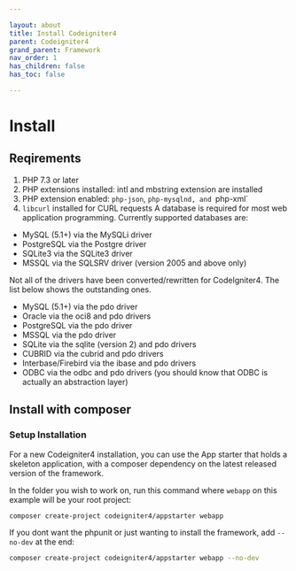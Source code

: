 ```yaml
---

layout: about
title: Install Codeigniter4
parent: Codeigniter4
grand_parent: Framework
nav_order: 1
has_children: false
has_toc: false

---
```


# Install
## Reqirements
1. PHP 7.3 or later
2. PHP extensions installed: intl and mbstring extension are installed
3. PHP extension enabled: `php-json`, `php-mysqlnd, and `php-xml`
4. `libcurl` installed for CURL requests
A database is required for most web application programming. Currently supported databases are:
* MySQL (5.1+) via the MySQLi driver
* PostgreSQL via the Postgre driver
* SQLite3 via the SQLite3 driver
* MSSQL via the SQLSRV driver (version 2005 and above only)

Not all of the drivers have been converted/rewritten for CodeIgniter4. The list below shows the outstanding ones.
* MySQL (5.1+) via the pdo driver
* Oracle via the oci8 and pdo drivers
* PostgreSQL via the pdo driver
* MSSQL via the pdo driver
* SQLite via the sqlite (version 2) and pdo drivers
* CUBRID via the cubrid and pdo drivers
* Interbase/Firebird via the ibase and pdo drivers
* ODBC via the odbc and pdo drivers (you should know that ODBC is actually an abstraction layer)


## Install with composer

### Setup Installation
For a new Codeigniter4 installation, you can use the App starter that holds a skeleton application, with a composer dependency on the latest released version of the framework.

In the folder you wish to work on, run this command where `webapp` on this example will be your root project:
```bash
composer create-project codeigniter4/appstarter webapp
```

If you dont want the phpunit or just wanting to install the framework, add `--no-dev` at the end:
```bash
composer create-project codeigniter4/appstarter webapp --no-dev
```

